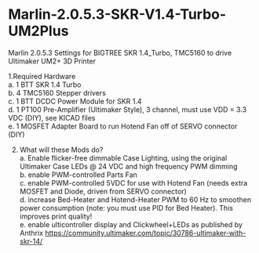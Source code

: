 # Marlin-2.0.5.3-SKR-V1.4-Turbo-UM2Plus
Marlin 2.0.5.3 Settings for BIGTREE SKR 1.4_Turbo, TMC5160 to drive Ultimaker UM2+ 3D Printer

1.Required Hardware					
  a.  1	 BTT SKR 1.4 Turbo				
  b.  4	TMC5160 Stepper drivers				
  c.  1	BTT DCDC Power Module for SKR 1.4				
  d.  1	 PT100 Pre-Amplifier (Ultimaker Style), 3 channel, must use VDD = 3.3 VDC (DIY), see KICAD files			
  e.  1	MOSFET Adapter Board to run Hotend Fan off of SERVO connector (DIY)				

2. What will these Mods do?					
	a.  Enable flicker-free dimmable Case Lighting, using the original Ultimaker Case LEDs @ 24 VDC and high frequency PWM dimming		
	b.  enable PWM-controlled Parts Fan				
	c.  enable PWM-controlled 5VDC for use with Hotend Fan	(needs extra MOSFET and Diode, driven from SERVO connector)			
	d.  increase Bed-Heater and Hotend-Heater PWM to 60 Hz to smoothen power consumption (note: you must use PID for Bed Heater). 
      This improves print quality!				
	e.  enable ulticontroller display and Clickwheel+LEDs as published by Anthrix https://community.ultimaker.com/topic/30786-ultimaker-with-skr-14/
